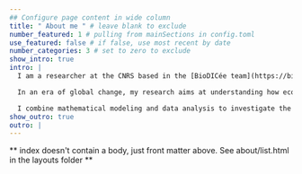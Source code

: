 ```yaml
---
## Configure page content in wide column
title: " About me " # leave blank to exclude
number_featured: 1 # pulling from mainSections in config.toml
use_featured: false # if false, use most recent by date
number_categories: 3 # set to zero to exclude
show_intro: true
intro: |
  I am a researcher at the CNRS based in the [BioDICée team](https://biodicee.edu.umontpellier.fr/) at the Institut des Sciences de l’Evolution de Montpellier [(ISEM)](https://isem-evolution.fr/), France. I am also an external professor at the [Santa Fe Institute](https://santafe.edu/) (NM, USA). 

  In an era of global change, my research aims at understanding how ecosystems persist and change under pressures from changing climate and land use. What makes ecosystems resilient to changes and what makes them fragile?

  I combine mathematical modeling and data analysis to investigate the role of ecological interactions (in particular facilitation) in stabilizing and destabilizing ecosystems, but also to develop indicators of resilience that could warn us of approaching ecosystem shifts.
show_outro: true
outro: |
---
```


** index doesn't contain a body, just front matter above.
See about/list.html in the layouts folder **